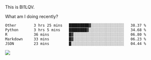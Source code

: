 This is BI1LQV.

What am I doing recently?

<!--START_SECTION:waka-->

```txt
Other        3 hrs 25 mins   █████████▓░░░░░░░░░░░░░░░   38.37 %
Python       3 hrs 5 mins    ████████▓░░░░░░░░░░░░░░░░   34.68 %
R            36 mins         █▓░░░░░░░░░░░░░░░░░░░░░░░   06.80 %
Markdown     33 mins         █▓░░░░░░░░░░░░░░░░░░░░░░░   06.23 %
JSON         23 mins         █░░░░░░░░░░░░░░░░░░░░░░░░   04.44 %
```

<!--END_SECTION:waka-->

<img src="https://github-readme-stats.vercel.app/api?username=bi1lqv&show_icons=true&count_private=true">
